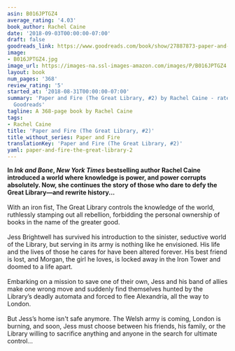```yaml
---
asin: B016JPTGZ4
average_rating: '4.03'
book_author: Rachel Caine
date: '2018-09-03T00:00:00-07:00'
draft: false
goodreads_link: https://www.goodreads.com/book/show/27887873-paper-and-fire
image:
- B016JPTGZ4.jpg
image_url: https://images-na.ssl-images-amazon.com/images/P/B016JPTGZ4.01._SCLZZZZZZZ.jpg
layout: book
num_pages: '368'
review_rating: '5'
started_at: '2018-08-31T00:00:00-07:00'
summary: 'Paper and Fire (The Great Library, #2) by Rachel Caine - rated 4.03/5 on
  Goodreads'
tagline: A 368-page book by Rachel Caine
tags:
- Rachel Caine
title: 'Paper and Fire (The Great Library, #2)'
title_without_series: Paper and Fire
translationKey: 'Paper and Fire (The Great Library, #2)'
yaml: paper-and-fire-the-great-library-2
---
```


<b>In <i>Ink and Bone</i>, <i>New York Times </i>bestselling author Rachel Caine introduced a world where knowledge is power, and power corrupts absolutely. Now, she continues the story of those who dare to defy the Great Library—and rewrite history... </b><br /> <b> </b><br /> With an iron fist, The Great Library controls the knowledge of the world, ruthlessly stamping out all rebellion, forbidding the personal ownership of books in the name of the greater good.<br /> <b> </b><br /> Jess Brightwell has survived his introduction to the sinister, seductive world of the Library, but serving in its army is nothing like he envisioned. His life and the lives of those he cares for have been altered forever. His best friend is lost, and Morgan, the girl he loves, is locked away in the Iron Tower and doomed to a life apart.<br />  <br /> Embarking on a mission to save one of their own, Jess and his band of allies make one wrong move and suddenly find themselves hunted by the Library’s deadly automata and forced to flee Alexandria, all the way to London.<br />  <br /> But Jess’s home isn't safe anymore. The Welsh army is coming, London is burning, and soon, Jess must choose between his friends, his family, or the Library willing to sacrifice anything and anyone in the search for ultimate control...